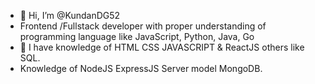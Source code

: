 - 👋 Hi, I’m @KundanDG52
-  Frontend /Fullstack developer with proper understanding of programming language like JavaScript, Python, Java, Go
- 🌱 I have knowledge of HTML CSS JAVASCRIPT & ReactJS others like SQL.
- Knowledge of NodeJS ExpressJS Server model MongoDB.
